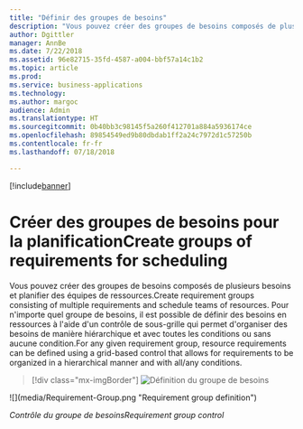 ```yaml
---
title: "Définir des groupes de besoins"
description: "Vous pouvez créer des groupes de besoins composés de plusieurs besoins et planifier des équipes de ressources."
author: Dgittler
manager: AnnBe
ms.date: 7/22/2018
ms.assetid: 96e82715-35fd-4587-a004-bbf57a14c1b2
ms.topic: article
ms.prod: 
ms.service: business-applications
ms.technology: 
ms.author: margoc
audience: Admin
ms.translationtype: HT
ms.sourcegitcommit: 0b40bb3c98145f5a260f412701a884a5936174ce
ms.openlocfilehash: 89854549ed9b80dbdab1ff2a24c7972d1c57250b
ms.contentlocale: fr-fr
ms.lasthandoff: 07/18/2018

---
```


[!include[banner](../../../../includes/banner.md)]


#  <a name="create-groups-of-requirements-for-scheduling"></a><span data-ttu-id="a1e5a-103">Créer des groupes de besoins pour la planification</span><span class="sxs-lookup"><span data-stu-id="a1e5a-103">Create groups of requirements for scheduling</span></span>

<span data-ttu-id="a1e5a-104">Vous pouvez créer des groupes de besoins composés de plusieurs besoins et planifier des équipes de ressources.</span><span class="sxs-lookup"><span data-stu-id="a1e5a-104">Create requirement groups consisting of multiple requirements and schedule teams of resources.</span></span> <span data-ttu-id="a1e5a-105">Pour n'importe quel groupe de besoins, il est possible de définir des besoins en ressources à l'aide d'un contrôle de sous-grille qui permet d'organiser des besoins de manière hiérarchique et avec toutes les conditions ou sans aucune condition.</span><span class="sxs-lookup"><span data-stu-id="a1e5a-105">For any given requirement group, resource requirements can be defined using a grid-based control that allows for requirements to be organized in a hierarchical manner and with all/any conditions.</span></span>

> [!div class="mx-imgBorder"]
> <span data-ttu-id="a1e5a-106">![](media/Requirement-Group.png "Définition du groupe de besoins")
<!-- picture --></span><span class="sxs-lookup"><span data-stu-id="a1e5a-106">![](media/Requirement-Group.png "Requirement group definition")
<!-- picture --></span></span>

<span data-ttu-id="a1e5a-107">*Contrôle du groupe de besoins*</span><span class="sxs-lookup"><span data-stu-id="a1e5a-107">*Requirement group control*</span></span>

